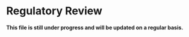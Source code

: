 # Regulatory Review

<div align= "left" >
  <p style="font-size:0.8em color:red"><b>This file is still under progress and will be updated on a regular basis.</b></p>
</div>
